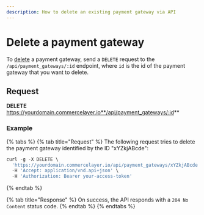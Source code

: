 ```yaml
---
description: How to delete an existing payment gateway via API
---
```


# Delete a payment gateway

To <a href="https://docs.commercelayer.io/developers/deleting-resources" target="_blank">delete</a> a payment gateway, send a `DELETE` request to the `/api/payment_gateways/:id` endpoint, where `id` is the id of the payment gateway that you want to delete.

## Request

**DELETE** https://yourdomain.commercelayer.io**/api/payment_gateways/:id**

### Example

{% tabs %}
{% tab title="Request" %}
The following request tries to delete the payment gateway identified by the ID "xYZkjABcde":

```javascript
curl -g -X DELETE \
  'https://yourdomain.commercelayer.io/api/payment_gateways/xYZkjABcde' \
  -H 'Accept: application/vnd.api+json' \
  -H 'Authorization: Bearer your-access-token'
```
{% endtab %}

{% tab title="Response" %}
On success, the API responds with a `204 No Content` status code.
{% endtab %}
{% endtabs %}

